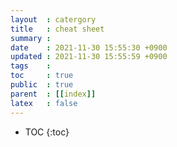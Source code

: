 ```yaml
---
layout  : catergory
title   : cheat sheet
summary : 
date    : 2021-11-30 15:55:30 +0900
updated : 2021-11-30 15:55:59 +0900
tags    : 
toc     : true
public  : true
parent  : [[index]]
latex   : false
---
```

* TOC
{:toc}

